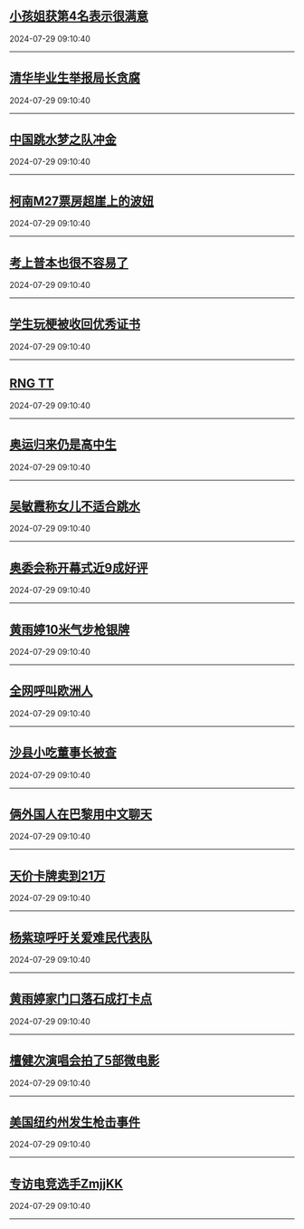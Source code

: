 ## [小孩姐获第4名表示很满意](https://search.bilibili.com/all?vt=36849326&keyword=%E5%B0%8F%E5%AD%A9%E5%A7%90%E8%8E%B7%E7%AC%AC4%E5%90%8D%E8%A1%A8%E7%A4%BA%E5%BE%88%E6%BB%A1%E6%84%8F&order=click)

2024-07-29 09:10:40

---
## [清华毕业生举报局长贪腐](https://search.bilibili.com/all?vt=36849326&keyword=%E6%B8%85%E5%8D%8E%E6%AF%95%E4%B8%9A%E7%94%9F%E4%B8%BE%E6%8A%A5%E5%B1%80%E9%95%BF%E8%B4%AA%E8%85%90&order=click)

2024-07-29 09:10:40

---
## [中国跳水梦之队冲金](https://search.bilibili.com/all?vt=36849326&keyword=%E4%B8%AD%E5%9B%BD%E8%B7%B3%E6%B0%B4%E6%A2%A6%E4%B9%8B%E9%98%9F%E5%86%B2%E9%87%91&order=click)

2024-07-29 09:10:40

---
## [柯南M27票房超崖上的波妞](https://search.bilibili.com/all?vt=36849326&keyword=%E6%9F%AF%E5%8D%97M27%E7%A5%A8%E6%88%BF%E8%B6%85%E5%B4%96%E4%B8%8A%E7%9A%84%E6%B3%A2%E5%A6%9E&order=click)

2024-07-29 09:10:40

---
## [考上普本也很不容易了](https://search.bilibili.com/all?vt=36849326&keyword=%E8%80%83%E4%B8%8A%E6%99%AE%E6%9C%AC%E4%B9%9F%E5%BE%88%E4%B8%8D%E5%AE%B9%E6%98%93%E4%BA%86&order=click)

2024-07-29 09:10:40

---
## [学生玩梗被收回优秀证书](https://search.bilibili.com/all?vt=36849326&keyword=%E5%AD%A6%E7%94%9F%E7%8E%A9%E6%A2%97%E8%A2%AB%E6%94%B6%E5%9B%9E%E4%BC%98%E7%A7%80%E8%AF%81%E4%B9%A6&order=click)

2024-07-29 09:10:40

---
## [RNG TT](https://search.bilibili.com/all?vt=36849326&keyword=RNG+TT&order=click)

2024-07-29 09:10:40

---
## [奥运归来仍是高中生](https://search.bilibili.com/all?vt=36849326&keyword=%E5%A5%A5%E8%BF%90%E5%BD%92%E6%9D%A5%E4%BB%8D%E6%98%AF%E9%AB%98%E4%B8%AD%E7%94%9F&order=click)

2024-07-29 09:10:40

---
## [吴敏霞称女儿不适合跳水](https://search.bilibili.com/all?vt=36849326&keyword=%E5%90%B4%E6%95%8F%E9%9C%9E%E7%A7%B0%E5%A5%B3%E5%84%BF%E4%B8%8D%E9%80%82%E5%90%88%E8%B7%B3%E6%B0%B4&order=click)

2024-07-29 09:10:40

---
## [奥委会称开幕式近9成好评](https://search.bilibili.com/all?vt=36849326&keyword=%E5%A5%A5%E5%A7%94%E4%BC%9A%E7%A7%B0%E5%BC%80%E5%B9%95%E5%BC%8F%E8%BF%919%E6%88%90%E5%A5%BD%E8%AF%84&order=click)

2024-07-29 09:10:40

---
## [黄雨婷10米气步枪银牌](https://search.bilibili.com/all?vt=36849326&keyword=%E9%BB%84%E9%9B%A8%E5%A9%B710%E7%B1%B3%E6%B0%94%E6%AD%A5%E6%9E%AA%E9%93%B6%E7%89%8C&order=click)

2024-07-29 09:10:40

---
## [全网呼叫欧洲人](https://search.bilibili.com/all?vt=36849326&keyword=%E5%85%A8%E7%BD%91%E5%91%BC%E5%8F%AB%E6%AC%A7%E6%B4%B2%E4%BA%BA&order=click)

2024-07-29 09:10:40

---
## [沙县小吃董事长被查](https://search.bilibili.com/all?vt=36849326&keyword=%E6%B2%99%E5%8E%BF%E5%B0%8F%E5%90%83%E8%91%A3%E4%BA%8B%E9%95%BF%E8%A2%AB%E6%9F%A5&order=click)

2024-07-29 09:10:40

---
## [俩外国人在巴黎用中文聊天](https://search.bilibili.com/all?vt=36849326&keyword=%E4%BF%A9%E5%A4%96%E5%9B%BD%E4%BA%BA%E5%9C%A8%E5%B7%B4%E9%BB%8E%E7%94%A8%E4%B8%AD%E6%96%87%E8%81%8A%E5%A4%A9&order=click)

2024-07-29 09:10:40

---
## [天价卡牌卖到21万](https://search.bilibili.com/all?vt=36849326&keyword=%E5%A4%A9%E4%BB%B7%E5%8D%A1%E7%89%8C%E5%8D%96%E5%88%B021%E4%B8%87&order=click)

2024-07-29 09:10:40

---
## [杨紫琼呼吁关爱难民代表队](https://search.bilibili.com/all?vt=36849326&keyword=%E6%9D%A8%E7%B4%AB%E7%90%BC%E5%91%BC%E5%90%81%E5%85%B3%E7%88%B1%E9%9A%BE%E6%B0%91%E4%BB%A3%E8%A1%A8%E9%98%9F&order=click)

2024-07-29 09:10:40

---
## [黄雨婷家门口落石成打卡点](https://search.bilibili.com/all?vt=36849326&keyword=%E9%BB%84%E9%9B%A8%E5%A9%B7%E5%AE%B6%E9%97%A8%E5%8F%A3%E8%90%BD%E7%9F%B3%E6%88%90%E6%89%93%E5%8D%A1%E7%82%B9&order=click)

2024-07-29 09:10:40

---
## [檀健次演唱会拍了5部微电影](https://search.bilibili.com/all?vt=36849326&keyword=%E6%AA%80%E5%81%A5%E6%AC%A1%E6%BC%94%E5%94%B1%E4%BC%9A%E6%8B%8D%E4%BA%865%E9%83%A8%E5%BE%AE%E7%94%B5%E5%BD%B1&order=click)

2024-07-29 09:10:40

---
## [美国纽约州发生枪击事件](https://search.bilibili.com/all?vt=36849326&keyword=%E7%BE%8E%E5%9B%BD%E7%BA%BD%E7%BA%A6%E5%B7%9E%E5%8F%91%E7%94%9F%E6%9E%AA%E5%87%BB%E4%BA%8B%E4%BB%B6&order=click)

2024-07-29 09:10:40

---
## [专访电竞选手ZmjjKK](https://search.bilibili.com/all?vt=36849326&keyword=%E4%B8%93%E8%AE%BF%E7%94%B5%E7%AB%9E%E9%80%89%E6%89%8BZmjjKK&order=click)

2024-07-29 09:10:40

---
